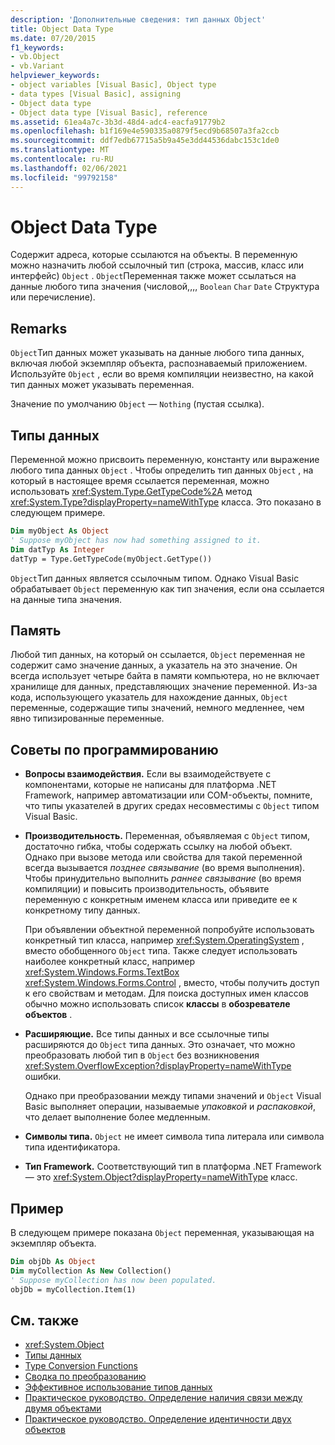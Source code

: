 ```yaml
---
description: 'Дополнительные сведения: тип данных Object'
title: Object Data Type
ms.date: 07/20/2015
f1_keywords:
- vb.Object
- vb.Variant
helpviewer_keywords:
- object variables [Visual Basic], Object type
- data types [Visual Basic], assigning
- Object data type
- Object data type [Visual Basic], reference
ms.assetid: 61ea4a7c-3b3d-48d4-adc4-eacfa91779b2
ms.openlocfilehash: b1f169e4e590335a0879f5ecd9b68507a3fa2ccb
ms.sourcegitcommit: ddf7edb67715a5b9a45e3dd44536dabc153c1de0
ms.translationtype: MT
ms.contentlocale: ru-RU
ms.lasthandoff: 02/06/2021
ms.locfileid: "99792158"
---
```

# <a name="object-data-type"></a>Object Data Type

Содержит адреса, которые ссылаются на объекты. В переменную можно назначить любой ссылочный тип (строка, массив, класс или интерфейс) `Object` . `Object`Переменная также может ссылаться на данные любого типа значения (числовой,,,, `Boolean` `Char` `Date` Структура или перечисление).

## <a name="remarks"></a>Remarks

`Object`Тип данных может указывать на данные любого типа данных, включая любой экземпляр объекта, распознаваемый приложением. Используйте `Object` , если во время компиляции неизвестно, на какой тип данных может указывать переменная.

Значение по умолчанию `Object` — `Nothing` (пустая ссылка).

## <a name="data-types"></a>Типы данных

Переменной можно присвоить переменную, константу или выражение любого типа данных `Object` . Чтобы определить тип данных `Object` , на который в настоящее время ссылается переменная, можно использовать <xref:System.Type.GetTypeCode%2A> метод <xref:System.Type?displayProperty=nameWithType> класса. Это показано в следующем примере.

```vb
Dim myObject As Object
' Suppose myObject has now had something assigned to it.
Dim datTyp As Integer
datTyp = Type.GetTypeCode(myObject.GetType())
```

`Object`Тип данных является ссылочным типом. Однако Visual Basic обрабатывает `Object` переменную как тип значения, если она ссылается на данные типа значения.

## <a name="storage"></a>Память

Любой тип данных, на который он ссылается, `Object` переменная не содержит само значение данных, а указатель на это значение. Он всегда использует четыре байта в памяти компьютера, но не включает хранилище для данных, представляющих значение переменной. Из-за кода, использующего указатель для нахождение данных, `Object` переменные, содержащие типы значений, немного медленнее, чем явно типизированные переменные.

## <a name="programming-tips"></a>Советы по программированию

- **Вопросы взаимодействия.** Если вы взаимодействуете с компонентами, которые не написаны для платформа .NET Framework, например автоматизации или COM-объекты, помните, что типы указателей в других средах несовместимы с `Object` типом Visual Basic.

- **Производительность.** Переменная, объявляемая с `Object` типом, достаточно гибка, чтобы содержать ссылку на любой объект. Однако при вызове метода или свойства для такой переменной всегда вызывается *позднее связывание* (во время выполнения). Чтобы принудительно выполнить *раннее связывание* (во время компиляции) и повысить производительность, объявите переменную с конкретным именем класса или приведите ее к конкретному типу данных.

  При объявлении объектной переменной попробуйте использовать конкретный тип класса, например <xref:System.OperatingSystem> , вместо обобщенного `Object` типа. Также следует использовать наиболее конкретный класс, например <xref:System.Windows.Forms.TextBox> <xref:System.Windows.Forms.Control> , вместо, чтобы получить доступ к его свойствам и методам. Для поиска доступных имен классов обычно можно использовать список **классы** в **обозревателе объектов** .

- **Расширяющие.** Все типы данных и все ссылочные типы расширяются до `Object` типа данных. Это означает, что можно преобразовать любой тип в `Object` без возникновения <xref:System.OverflowException?displayProperty=nameWithType> ошибки.

  Однако при преобразовании между типами значений и `Object` Visual Basic выполняет операции, называемые *упаковкой* и *распаковкой*, что делает выполнение более медленным.

- **Символы типа.** `Object` не имеет символа типа литерала или символа типа идентификатора.

- **Тип Framework.** Соответствующий тип в платформа .NET Framework — это <xref:System.Object?displayProperty=nameWithType> класс.

## <a name="example"></a>Пример

В следующем примере показана `Object` переменная, указывающая на экземпляр объекта.

```vb
Dim objDb As Object
Dim myCollection As New Collection()
' Suppose myCollection has now been populated.
objDb = myCollection.Item(1)
```

## <a name="see-also"></a>См. также

- <xref:System.Object>
- [Типы данных](index.md)
- [Type Conversion Functions](../functions/type-conversion-functions.md)
- [Сводка по преобразованию](../keywords/conversion-summary.md)
- [Эффективное использование типов данных](../../programming-guide/language-features/data-types/efficient-use-of-data-types.md)
- [Практическое руководство. Определение наличия связи между двумя объектами](../../programming-guide/language-features/variables/how-to-determine-whether-two-objects-are-related.md)
- [Практическое руководство. Определение идентичности двух объектов](../../programming-guide/language-features/variables/how-to-determine-whether-two-objects-are-identical.md)
